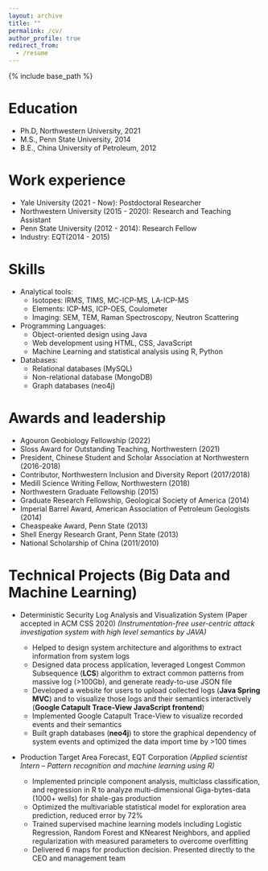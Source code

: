 ```yaml
---
layout: archive
title: ""
permalink: /cv/
author_profile: true
redirect_from:
  - /resume
---
```


{% include base_path %}

Education
======
* Ph.D, Northwestern University, 2021
* M.S., Penn State University, 2014
* B.E., China University of Petroleum, 2012

Work experience
======
* Yale University (2021 - Now): Postdoctoral Researcher
* Northwestern University (2015 - 2020): Research and Teaching Assistant
* Penn State University (2012 - 2014): Research Fellow
* Industry: EQT(2014 - 2015)

Skills
======
* Analytical tools:
  * Isotopes: IRMS, TIMS, MC-ICP-MS, LA-ICP-MS
  * Elements: ICP-MS, ICP-OES, Coulometer
  * Imaging: SEM, TEM, Raman Spectroscopy, Neutron Scattering
* Programming Languages:
  * Object-oriented design using Java
  * Web development using HTML, CSS, JavaScript
  * Machine Learning and statistical analysis using R, Python
* Databases:
  * Relational databases (MySQL)
  * Non-relational database (MongoDB)
  * Graph databases (neo4j)

Awards and leadership
======
* Agouron Geobiology Fellowship (2022)
* Sloss Award for Outstanding Teaching, Northwestern (2021)
* President, Chinese Student and Scholar Association at Northwestern (2016-2018)
* Contributor, Northwestern Inclusion and Diversity Report (2017/2018)
* Medill Science Writing Fellow, Northwestern (2018)
* Northwestern Graduate Fellowship (2015)
* Graduate Research Fellowship, Geological Society of America (2014)
* Imperial Barrel Award, American Association of Petroleum Geologists (2014)
* Cheaspeake Award, Penn State (2013)
* Shell Energy Research Grant, Penn State (2013)
* National Scholarship of China (2011/2010)

Technical Projects (Big Data and Machine Learning)
======
* Deterministic Security Log Analysis and Visualization System (Paper accepted in ACM CSS 2020)
*(Instrumentation-free user-centric attack investigation system with high level semantics by JAVA)*
  * Helped to design system architecture and algorithms to extract information from system logs
  * Designed data process application, leveraged Longest Common Subsequence (**LCS**) algorithm to extract common patterns from massive log (>100Gb), and generate ready-to-use JSON file
  * Developed a website for users to upload collected logs (**Java Spring MVC**) and to visualize those logs and their semantics interactively (**Google Catapult Trace-View JavaScript frontend**)
  * Implemented Google Catapult Trace-View to visualize recorded events and their semantics
  * Built graph databases (**neo4j**) to store the graphical dependency of system events and optimized the data import time by >100 times

* Production Target Area Forecast, EQT Corporation
*(Applied scientist Intern – Pattern recognition and machine learning using R)*
  * Implemented principle component analysis, multiclass classification, and regression in R to analyze multi-dimensional Giga-bytes-data (1000+ wells) for shale-gas production
  * Optimized the multivariable statistical model for exploration area prediction, reduced error by 72%
  * Trained supervised machine learning models including Logistic Regression, Random Forest and KNearest Neighbors, and applied regularization with measured parameters to overcome overfitting
  * Delivered 6 maps for production decision. Presented directly to the CEO and management team
